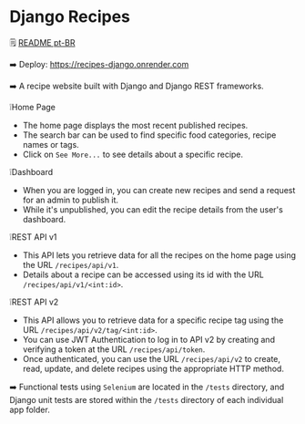 # Django Recipes

🗒️ [README pt-BR](https://github.com/xbandrade/django-recipes/blob/main/README-pt-BR.md)

➡️ Deploy: https://recipes-django.onrender.com

➡️ A recipe website built with Django and Django REST frameworks.

❕Home Page
- The home page displays the most recent published recipes.
- The search bar can be used to find specific food categories, recipe names or tags. 
- Click on `See More...` to see details about a specific recipe.

❕Dashboard
- When you are logged in, you can create new recipes and send a request for an admin to publish it. 
- While it's unpublished, you can edit the recipe details from the user's dashboard.

❕REST API v1
- This API lets you retrieve data for all the recipes on the home page using the URL `/recipes/api/v1`.
- Details about a recipe can be accessed using its id with the URL `/recipes/api/v1/<int:id>`.
  
❕REST API v2
- This API allows you to retrieve data for a specific recipe tag using the URL `/recipes/api/v2/tag/<int:id>`.
- You can use JWT Authentication to log in to API v2 by creating and verifying a token at the URL `/recipes/api/token`.
- Once authenticated, you can use the URL `/recipes/api/v2` to create, read, update, and delete recipes using the appropriate HTTP method.

➡️ Functional tests using `Selenium` are located in the `/tests` directory, and Django unit tests are stored within the `/tests` directory of each individual app folder.
